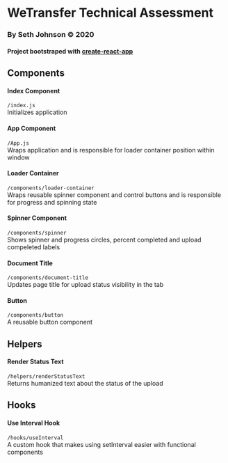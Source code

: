 # WeTransfer Technical Assessment
### By Seth Johnson &copy; 2020
#### Project bootstraped with [create-react-app](https://github.com/facebook/create-react-app)

## Components

#### Index Component
`/index.js`\
Initializes application

#### App Component
`/App.js`\
Wraps application and is responsible for loader container position within window

#### Loader Container
`/components/loader-container`\
Wraps reusable spinner component and control buttons and is responsible for progress and spinning state

#### Spinner Component
`/components/spinner`\
Shows spinner and progress circles, percent completed and upload compeleted labels

#### Document Title
`/components/document-title`\
Updates page title for upload status visibility in the tab

#### Button
`/components/button`\
A reusable button component

## Helpers

#### Render Status Text
`/helpers/renderStatusText`\
Returns humanized text about the status of the upload

## Hooks

#### Use Interval Hook
`/hooks/useInterval`\
A custom hook that makes using setInterval easier with functional components